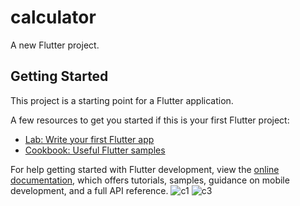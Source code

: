 # calculator

A new Flutter project.

## Getting Started

This project is a starting point for a Flutter application.

A few resources to get you started if this is your first Flutter project:

- [Lab: Write your first Flutter app](https://docs.flutter.dev/get-started/codelab)
- [Cookbook: Useful Flutter samples](https://docs.flutter.dev/cookbook)

For help getting started with Flutter development, view the
[online documentation](https://docs.flutter.dev/), which offers tutorials,
samples, guidance on mobile development, and a full API reference.
![c1](https://user-images.githubusercontent.com/76428053/227643347-6d4e297f-de55-464c-ac27-6d19dc0dfbc9.jpg)
![c3](https://user-images.githubusercontent.com/76428053/227643354-67e60503-9498-4c0e-96fb-235ac4063506.jpg)

